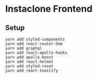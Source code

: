 # Instaclone Frontend

## Setup
```
yarn add styled-components
yarn add react-router-dom
yarn add graphql
yarn add react-apollo-hooks
yarn add apollo-boost
yarn add react-helmet
yarn add styled-reset
yarn add react-toastify
```